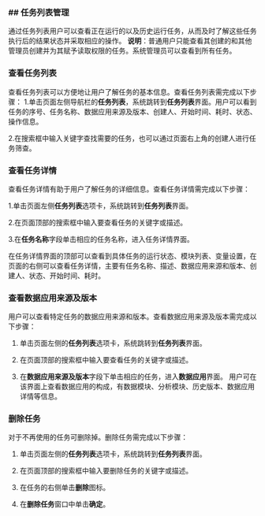 ### ## 任务列表管理

通过任务列表用户可以查看正在运行的以及历史运行任务，从而及时了解这些任务执行后的结果状态并采取相应的操作。
**说明**：普通用户只能查看其创建的和其他管理员创建并为其赋予读取权限的任务。系统管理员可以查看到所有任务。

### 查看任务列表
查看任务列表可以方便地让用户了解任务的基本信息。查看任务列表需完成以下步骤：
1.单击页面左侧导航栏的**任务列表**，系统跳转到**任务列表**界面。用户可以看到任务的序号、任务名称、数据应用来源及版本、创建人、开始时间、耗时、状态、操作信息。

2.在搜索框中输入关键字查找需要的任务，也可以通过页面右上角的创建人进行任务筛查。

### 查看任务详情
查看任务详情有助于用户了解任务的详细信息。查看任务详情需完成以下步骤：

1.单击页面左侧**任务列表**选项卡，系统跳转到**任务列表**界面。

2.在页面顶部的搜索框中输入要查看任务的关键字或描述。

3.在**任务名称**字段单击相应的任务名称，进入任务详情界面。

在任务详情界面的顶部可以查看到具体任务的运行状态、模块列表、变量设置，在页面的右侧可以查看任务详情，主要有任务名称、描述、数据应用来源和版本、创建人、状态、开始时间、耗时。

### 查看数据应用来源及版本
用户可以查看特定任务的数据应用来源和版本。查看数据应用来源及版本需完成以下步骤：

1. 单击页面左侧的**任务列表**选项卡，系统跳转到**任务列表**界面。

2. 在页面顶部的搜索框中输入要查看任务的关键字或描述。

3. 在**数据应用来源及版本**字段下单击相应的任务，进入**数据应用**界面。
用户可在该界面上查看数据应用的构成，有数据模块、分析模块、历史版本、数据应用详情等信息。

### 删除任务
对于不再使用的任务可删除掉。删除任务需完成以下步骤：

1. 单击页面左侧的**任务列表**选项卡，系统跳转到**任务列表**界面。

2. 在页面顶部的搜索框中输入要删除任务的关键字或描述。

3. 在任务的右侧单击**删除**图标。

4. 在**删除任务**窗口中单击**确定**。



